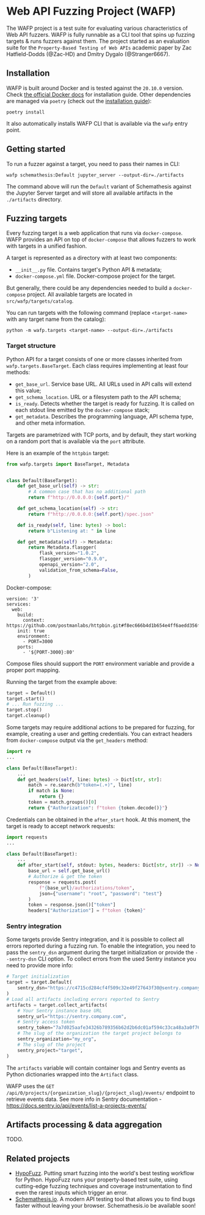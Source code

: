 # Web API Fuzzing Project (WAFP)

The WAFP project is a test suite for evaluating various characteristics of Web API fuzzers.
WAFP is fully runnable as a CLI tool that spins up fuzzing targets & runs fuzzers against them.
The project started as an evaluation suite for the `Property-Based Testing of Web APIs` academic paper by Zac Hatfield-Dodds (@Zac-HD) and Dmitry Dygalo (@Stranger6667).

## Installation

WAFP is built around Docker and is tested against the `20.10.0` version. Check [the official Docker docs](https://docs.docker.com/get-docker/) for installation guide.
Other dependencies are managed via `poetry` (check out the [installation guide](https://github.com/sdispater/poetry#installation)):

```
poetry install
```

It also automatically installs WAFP CLI that is available via the `wafp` entry point.

## Getting started

To run a fuzzer against a target, you need to pass their names in CLI:

```
wafp schemathesis:Default jupyter_server --output-dir=./artifacts
```

The command above will run the `Default` variant of Schemathesis against the Jupyter Server target and will store
all available artifacts in the `./artifacts` directory.

## Fuzzing targets

Every fuzzing target is a web application that runs via `docker-compose`. WAFP provides an API on top of
`docker-compose` that allows fuzzers to work with targets in a unified fashion.

A target is represented as a directory with at least two components:

- `__init__.py` file. Contains target's Python API & metadata;
- `docker-compose.yml` file. Docker-compose project for the target.

But generally, there could be any dependencies needed to build a `docker-compose` project.
All available targets are located in `src/wafp/targets/catalog`.

You can run targets with the following command (replace `<target-name>` with any target name from the catalog):

```
python -m wafp.targets <target-name> --output-dir=./artifacts
```

### Target structure

Python API for a target consists of one or more classes inherited from `wafp.targets.BaseTarget`. Each class requires
implementing at least four methods:

- `get_base_url`. Service base URL. All URLs used in API calls will extend this value;
- `get_schema_location`. URL or a filesystem path to the API schema;
- `is_ready`. Detects whether the target is ready for fuzzing. It is called on each stdout line emitted by the `docker-compose` stack;
- `get_metadata`. Describes the programming language, API schema type, and other meta information.

Targets are parametrized with TCP ports, and by default, they start working on a random port that is available via the `port` attribute.

Here is an example of the `httpbin` target:

```python
from wafp.targets import BaseTarget, Metadata


class Default(BaseTarget):
    def get_base_url(self) -> str:
        # A common case that has no additional path
        return f"http://0.0.0.0:{self.port}/"

    def get_schema_location(self) -> str:
        return f"http://0.0.0.0:{self.port}/spec.json"

    def is_ready(self, line: bytes) -> bool:
        return b"Listening at: " in line

    def get_metadata(self) -> Metadata:
        return Metadata.flasgger(
            flask_version="1.0.2",
            flasgger_version="0.9.0",
            openapi_version="2.0",
            validation_from_schema=False,
        )
```

Docker-compose:

```
version: '3'
services:
  web:
    build:
      context: https://github.com/postmanlabs/httpbin.git#f8ec666b4d1b654e4ff6aedd356f510dcac09f83
    init: true
    environment:
      - PORT=3000
    ports:
      - '${PORT-3000}:80'
```

Compose files should support the `PORT` environment variable and provide a proper port mapping.

Running the target from the example above:

```python
target = Default()
target.start()
# ... Run fuzzing ...
target.stop()
target.cleanup()
```

Some targets may require additional actions to be prepared for fuzzing, for example, creating a user and getting credentials.
You can extract headers from `docker-compose` output via the `get_headers` method:

```python
import re
...

class Default(BaseTarget):
    ...
    def get_headers(self, line: bytes) -> Dict[str, str]:
        match = re.search(b"token=(.+)", line)
        if match is None:
            return {}
        token = match.groups()[0]
        return {"Authorization": f"token {token.decode()}"}
```

Credentials can be obtained in the `after_start` hook. At this moment, the target is ready to accept network requests:

```python
import requests
...

class Default(BaseTarget):
    ...
    def after_start(self, stdout: bytes, headers: Dict[str, str]) -> None:
        base_url = self.get_base_url()
        # Authorize & get the token
        response = requests.post(
            f"{base_url}/authorizations/token",
            json={"username": "root", "password": "test"}
        )
        token = response.json()["token"]
        headers["Authorization"] = f"token {token}"
```

### Sentry integration

Some targets provide Sentry integration, and it is possible to collect all errors reported during a fuzzing run.
To enable the integration, you need to pass the `sentry_dsn` argument during the target initialization or provide the `--sentry-dsn` CLI option.
To collect errors from the used Sentry instance you need to provide more info:

```python
# Target initialization
target = target.Default(
    sentry_dsn="https://c4715cd284cf4f509c32e49f27643f30@sentry.company.com/42"
)
# Load all artifacts including errors reported to Sentry
artifacts = target.collect_artifacts(
    # Your Sentry instance base URL
    sentry_url="https://sentry.company.com",
    # Sentry access token
    sentry_token="7a7d025aafe34326b789356b62d2b6dc01af594c33ca48a3a0f76421a137ef9a",
    # The slug of the organization the target project belongs to
    sentry_organization="my_org",
    # The slug of the project
    sentry_project="target",
)
```

The `artifacts` variable will contain container logs and Sentry events as Python dictionaries wrapped into the `Artifact` class.

WAFP uses the `GET /api/0/projects/{organization_slug}/{project_slug}/events/` endpoint to retrieve events data.
See more info in Sentry documentation - https://docs.sentry.io/api/events/list-a-projects-events/

## Artifacts processing & data aggregation

TODO.

## Related projects

- [HypoFuzz](https://hypofuzz.com/). Putting smart fuzzing into the world's best testing workflow for Python. HypoFuzz runs your property-based test suite, using cutting-edge fuzzing techniques and coverage instrumentation to find even the rarest inputs which trigger an error.
- [Schemathesis.io](https://schemathesis.io/). A modern API testing tool that allows you to find bugs faster without leaving your browser. Schemathesis.io be available soon!
